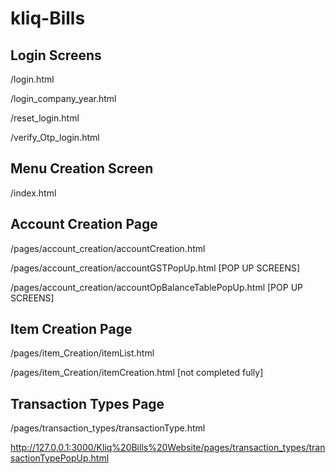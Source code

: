 # kliq-Bills

## Login Screens
/login.html

/login_company_year.html

/reset_login.html

/verify_Otp_login.html

## Menu Creation Screen
/index.html

## Account Creation Page
/pages/account_creation/accountCreation.html

/pages/account_creation/accountGSTPopUp.html [POP UP SCREENS]

/pages/account_creation/accountOpBalanceTablePopUp.html [POP UP SCREENS]

## Item Creation Page
/pages/item_Creation/itemList.html

/pages/item_Creation/itemCreation.html [not completed fully]

## Transaction Types Page
/pages/transaction_types/transactionType.html

http://127.0.0.1:3000/Kliq%20Bills%20Website/pages/transaction_types/transactionTypePopUp.html
